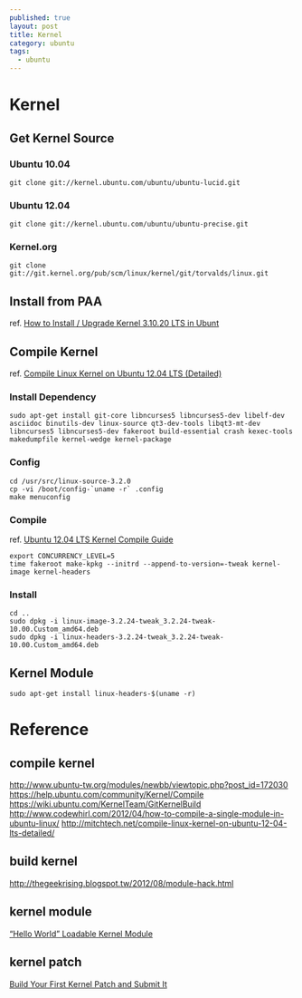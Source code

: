 ```yaml
---
published: true
layout: post
title: Kernel
category: ubuntu
tags: 
  - ubuntu
---
```


# Kernel

## Get Kernel Source

### Ubuntu 10.04

    git clone git://kernel.ubuntu.com/ubuntu/ubuntu-lucid.git

### Ubuntu 12.04

    git clone git://kernel.ubuntu.com/ubuntu/ubuntu-precise.git

### Kernel.org

    git clone git://git.kernel.org/pub/scm/linux/kernel/git/torvalds/linux.git

## Install from PAA
ref. [How to Install / Upgrade Kernel 3.10.20 LTS in Ubunt](http://ubuntuhandbook.org/index.php/2013/11/install-upgrade-kernel-3-10-20-lts-ubuntu/)

## Compile Kernel
ref. [Compile Linux Kernel on Ubuntu 12.04 LTS (Detailed)](http://mitchtech.net/compile-linux-kernel-on-ubuntu-12-04-lts-detailed/)

### Install Dependency

    sudo apt-get install git-core libncurses5 libncurses5-dev libelf-dev asciidoc binutils-dev linux-source qt3-dev-tools libqt3-mt-dev libncurses5 libncurses5-dev fakeroot build-essential crash kexec-tools makedumpfile kernel-wedge kernel-package

### Config

    cd /usr/src/linux-source-3.2.0
    cp -vi /boot/config-`uname -r` .config
    make menuconfig
    
### Compile
ref. [Ubuntu 12.04 LTS Kernel Compile Guide](http://linuxtweaking.blogspot.tw/2012/08/ubuntu-1204-lts-kernel-compile-guide.html)

    export CONCURRENCY_LEVEL=5
    time fakeroot make-kpkg --initrd --append-to-version=-tweak kernel-image kernel-headers

### Install

    cd ..
    sudo dpkg -i linux-image-3.2.24-tweak_3.2.24-tweak-10.00.Custom_amd64.deb
    sudo dpkg -i linux-headers-3.2.24-tweak_3.2.24-tweak-10.00.Custom_amd64.deb

## Kernel Module

    sudo apt-get install linux-headers-$(uname -r)

# Reference

## compile kernel
http://www.ubuntu-tw.org/modules/newbb/viewtopic.php?post_id=172030
https://help.ubuntu.com/community/Kernel/Compile
https://wiki.ubuntu.com/KernelTeam/GitKernelBuild
http://www.codewhirl.com/2012/04/how-to-compile-a-single-module-in-ubuntu-linux/
http://mitchtech.net/compile-linux-kernel-on-ubuntu-12-04-lts-detailed/

## build kernel
http://thegeekrising.blogspot.tw/2012/08/module-hack.html

## kernel module
[“Hello World” Loadable Kernel Module](http://blog.markloiseau.com/2012/04/hello-world-loadable-kernel-module-tutorial/)

## kernel patch
[Build Your First Kernel Patch and Submit It](http://people.canonical.com/~acelan/coscup-2013/Build%20Your%20First%20Kernel%20Patch%20and%20Submit%20It.pdf)